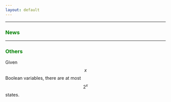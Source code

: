 ```yaml
---
layout: default
---
```


---


### <font color=green>News</font>


---

### <font color=green>Others</font>

Given  $$x$$ Boolean variables, there are at most $$2^x$$ states. 


